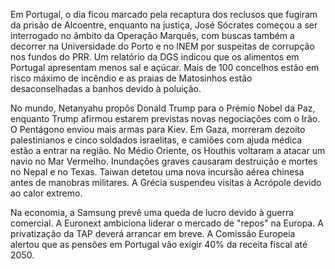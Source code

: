 Em Portugal, o dia ficou marcado pela recaptura dos reclusos que fugiram da prisão de Alcoentre, enquanto na justiça, José Sócrates começou a ser interrogado no âmbito da Operação Marquês, com buscas também a decorrer na Universidade do Porto e no INEM por suspeitas de corrupção nos fundos do PRR. Um relatório da DGS indicou que os alimentos em Portugal apresentam menos sal e açúcar. Mais de 100 concelhos estão em risco máximo de incêndio e as praias de Matosinhos estão desaconselhadas a banhos devido à poluição.

No mundo, Netanyahu propôs Donald Trump para o Prémio Nobel da Paz, enquanto Trump afirmou estarem previstas novas negociações com o Irão. O Pentágono enviou mais armas para Kiev. Em Gaza, morreram dezoito palestinianos e cinco soldados israelitas, e camiões com ajuda médica estão a entrar na região. No Médio Oriente, os Houthis voltaram a atacar um navio no Mar Vermelho. Inundações graves causaram destruição e mortes no Nepal e no Texas. Taiwan detetou uma nova incursão aérea chinesa antes de manobras militares. A Grécia suspendeu visitas à Acrópole devido ao calor extremo.

Na economia, a Samsung prevê uma queda de lucro devido à guerra comercial. A Euronext ambiciona liderar o mercado de "repos" na Europa. A privatização da TAP deverá arrancar em breve. A Comissão Europeia alertou que as pensões em Portugal vão exigir 40% da receita fiscal até 2050.